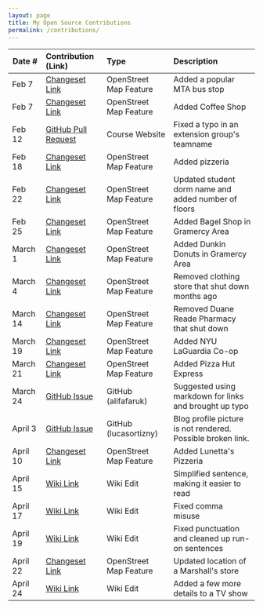```yaml
---
layout: page
title: My Open Source Contributions
permalink: /contributions/
---
```


<!--
Type of the contribution should be "Wikipedia edit", "OpenStreet Map feature", "Documentation", "Course website", "Blog",
"Browse Add-on", etc.

The description should include a brief summary of what you did.

Replace the first row with your own contribution. 

-->





| Date #       | Contribution (Link)  | Type  | Description |
|---|:---|:---|:---|
| Feb 7   | [Changeset Link](https://www.openstreetmap.org/changeset/80709335#map=19/40.73551/-73.92142)    | OpenStreet Map Feature    |   Added a popular MTA bus stop    |
|Feb 7| [Changeset Link](https://www.openstreetmap.org/changeset/80709728)    |  OpenStreet Map Feature   | Added Coffee Shop      |
|Feb 12| [GitHub Pull Request](https://github.com/joannakl/ossd_s20/pull/13)    |  Course Website   | Fixed a typo in an extension group's teamname    |
|Feb 18|[Changeset Link](https://www.openstreetmap.org/changeset/81181716)| OpenStreet Map Feature| Added pizzeria|
|Feb 22|[Changeset Link](https://www.openstreetmap.org/changeset/81358750)| OpenStreet Map Feature| Updated student dorm name and added number of floors|
|Feb 25|[Changeset Link](https://www.openstreetmap.org/changeset/81465078)| OpenStreet Map Feature| Added Bagel Shop in Gramercy Area|
|March 1|[Changeset Link](https://www.openstreetmap.org/changeset/81656575)| OpenStreet Map Feature| Added Dunkin Donuts in Gramercy Area|
|March 4|[Changeset Link](https://www.openstreetmap.org/changeset/81783364)| OpenStreet Map Feature| Removed clothing store that shut down months ago |
|March 14|[Changeset Link](https://www.openstreetmap.org/changeset/82200230)| OpenStreet Map Feature| Removed Duane Reade Pharmacy that shut down |
|March 19|[Changeset Link](https://www.openstreetmap.org/changeset/82404767)| OpenStreet Map Feature| Added NYU LaGuardia Co-op|
|March 21|[Changeset Link](https://www.openstreetmap.org/changeset/82470375)| OpenStreet Map Feature| Added Pizza Hut Express|
|March 24|[GitHub Issue](https://github.com/nyu-ossd-s20/alifafaruk-weekly/issues/3)| GitHub (alifafaruk)| Suggested using markdown for links and brought up typo|
|April 3|[GitHub Issue](https://github.com/nyu-ossd-s20/lucasortizny-weekly/issues/2)| GitHub (lucasortizny)| Blog profile picture is not rendered. Possible broken link.|
|April 10|[Changeset Link](https://www.openstreetmap.org/changeset/83374480)| OpenStreet Map Feature| Added Lunetta's Pizzeria|
|April 15|[Wiki Link](https://en.wikipedia.org/w/index.php?title=7_(New_York_City_Subway_service)&action=history)| Wiki Edit| Simplified sentence, making it easier to read|
|April 17|[Wiki Link](https://en.wikipedia.org/w/index.php?title=Law_%26_Order:_Special_Victims_Unit&action=history)| Wiki Edit| Fixed comma misuse|
|April 19|[Wiki Link](https://en.wikipedia.org/w/index.php?title=Law_%26_Order:_Special_Victims_Unit&action=history)| Wiki Edit|Fixed punctuation and cleaned up run-on sentences|
|April 22|[Changeset Link](https://www.openstreetmap.org/changeset/83912037)| OpenStreet Map Feature| Updated location of a Marshall's store|
|April 24|[Wiki Link](https://en.wikipedia.org/w/index.php?title=Monk_(TV_series)&action=history)| Wiki Edit| Added a few more details to a TV show|

